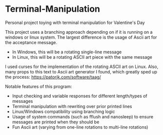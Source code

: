 # Terminal-Manipulation
Personal project toying with terminal manipulation for Valentine's Day

This project uses a branching approach depending on if it is running on a windows or linux system.
The largest difference is the usage of Ascii art for the acceptance message.
- In Windows, this will be a rotating single-line message
- In Linux, this will be a rotating ASCII art piece with the same message

I used curses for the implementation of the rotating ASCII art on Linux.
Also, many props to this text to Ascii art generator I found, which greatly sped up the process: https://patorjk.com/software/taag/

Notable features of this program:
- Input checking and variable responses for different length/types of messages
- Terminal manipulation with rewriting over prior printed lines
- Linux/Windows compatibility using branching logic
- Usage of system commands (such as fflush and nanosleep) to ensure messages are printed when they should be
- Fun Ascii art (varying from one-line rotations to multi-line rotations)
